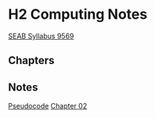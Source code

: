 # H2 Computing Notes

[SEAB Syllabus 9569](https://www.seab.gov.sg/docs/default-source/national-examinations/syllabus/alevel/2022syllabus/9569_y22_sy.pdf)

## Chapters

## Notes
[Pseudocode](https://strixgoldhorn.github.io/H2CPHCI/Notes/Pseudocode)
[Chapter 02](https://strixgoldhorn.github.io/H2CPHCI/Notes/Ch02)
